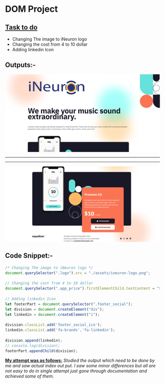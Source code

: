 # DOM Project

## <u>Task to do</u>
- Changing The image to iNeuron logo
- Changing the cost from 4 to 10 dollar
- Adding linkedin Icon

## Outputs:-

![FirstTask](../DOM%20Project_06/Output/DOM%20P3%20SS-1.png)
****
****
![SecondTask](../DOM%20Project_06/Output/DOM%20P3%20SS-2.png)

## Code Snippet:-
```js
/* Changing The image to iNeuron logo */
document.querySelector(".logo").src = "./assets/ineuron-logo.png";

// Changing the cost from 4 to 10 dollar
document.querySelector(".app_price").firstElementChild.textContent = "$10";

// Adding linkedin Icon
let footerPart = document.querySelector(".footer_social");
let division = document.createElement("div");
let linkedin = document.createElement("i");

division.classList.add('footer_social_ico');
linkedin.classList.add('fa-brands','fa-linkedin');

division.append(linkedin);
// console.log(division);
footerPart.appendChild(division); 
```

__<u>My attempt was as follows:</u>__ _Studied the output which need  to be done by me and saw actual index out put. I saw some minor differences but all are not easy to do in single attempt just gone through documentation and achieved some of them._
